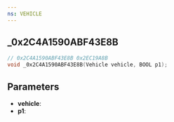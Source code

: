 ```yaml
---
ns: VEHICLE
---
```

## _0x2C4A1590ABF43E8B

```c
// 0x2C4A1590ABF43E8B 0x2EC19A8B
void _0x2C4A1590ABF43E8B(Vehicle vehicle, BOOL p1);
```


## Parameters
* **vehicle**: 
* **p1**: 

